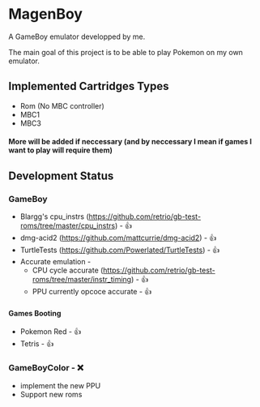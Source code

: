 # MagenBoy

A GameBoy emulator developped by me.

The main goal of this project is to be able to play Pokemon on my own emulator.

## Implemented Cartridges Types
- Rom (No MBC controller)
- MBC1
- MBC3

#### More will be added if neccessary (and by neccessary I mean if games I want to play will require them)

## Development Status

### GameBoy
- Blargg's cpu_instrs (https://github.com/retrio/gb-test-roms/tree/master/cpu_instrs) - :thumbsup:
- dmg-acid2 (https://github.com/mattcurrie/dmg-acid2) - :thumbsup:
- TurtleTests (https://github.com/Powerlated/TurtleTests) - :thumbsup:
- Accurate emulation - 
    - CPU cycle accurate (https://github.com/retrio/gb-test-roms/tree/master/instr_timing) - :thumbsup:
    - PPU currently opcoce accurate - :thumbsup:

#### Games Booting
- Pokemon Red - :thumbsup:
- Tetris - :thumbsup:

### GameBoyColor - :x:
- implement the new PPU
- Support new roms